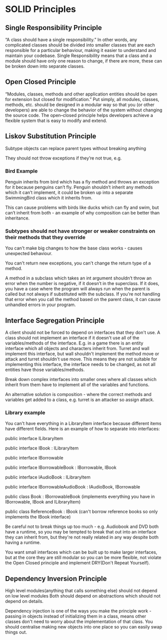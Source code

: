 # SOLID Principles

## Single Responsibility Principle

“A class should have a single responsibility.” In other words, any complicated classes should be divided into smaller classes that are each responsible for a particular behaviour, making it easier to understand and maintain your codebase.
Single Responsibility means that a class and a module should have only one reason to change, if there are more, these can be broken down into separate classes.

## Open Closed Principle

“Modules, classes, methods and other application entities should be open for extension but closed for modification.” Put simply, all modules, classes, methods, etc. should be designed in a modular way so that you (or other developers) are able to change the behavior of the system without changing the source code.
The open–closed principle helps developers achieve a flexible system that is easy to modify and extend. 

## Liskov Substitution Principle

Subtype objects can replace parent types without breaking anything

They should not throw exceptions if they’re not true, e.g.

### Bird Example

Penguin inherits from bird which has a fly method and throws an exception for it because penguins can’t fly.
Penguin shouldn’t inherit any methods which it can’t implement, it could be broken up into a separate SwimmingBird class which it inherits from.

This can cause problems with birds like ducks which can fly and swim, but can’t inherit from both - an example of why composition can be better than inheritance.



### Subtypes should not have stronger or weaker constraints on their methods that they override

You can't make big changes to how the base class works - causes unexpected behaviour. 

You can't return new exceptions, you can't change the return type of a method.

A method in a subclass which takes an int argument shouldn’t throw an error when the number is negative, if it doesn’t in the superclass. 
If it does, you have a case where the program will always run when the parent is called but not always if substituted with the subclass. If you're not handling that error when you call the method based on the parent class, it can cause unhandled errors in your program. 

## Interface Segregation Principle

A client should not be forced to depend on interfaces that they don't use.
A class should not implement an interface if it doesn't use all of the variables/methods of the interface.
E.g. in a game there is an entity interface which all objects and characters inherit from. Turret and wall implement this interface, but wall shouldn't implement the method move or attack and turret shouldn't use move. This means they are not suitable for implementing this interface, the interface needs to be changed, as not all entities have those variables/methods. 

Break down complex interfaces into smaller ones where all classes which inherit from them have to implement all of the variables and functions.

An alternative solution is composition - where the correct methods and variables get added to a class, e.g. turret is an attacker so assign attack.

### Library example

You can't have everything in a LibraryItem interface because different items have different fields. Here is an example of how to separate into interfaces:

public interface ILibraryItem

public interface IBook : ILibraryItem

public interface IBorrowable

public interface IBorrowableBook : IBorrowable, IBook

public interface IAudioBook : ILibraryItem

public interface IBorrowableAudioBook : IAudioBook, IBorrowable


public class Book : IBorrowableBook (implements everything you have in IBorrowable, IBook and ILibraryItem)

public class ReferenceBook : IBook (can't borrow reference books so only implements the IBook interface)


Be careful not to break things up too much - e.g. Audiobook and DVD both have a runtime, so you may be tempted to break that out into an interface they can inherit from, but they're not really related in any way despite both having a runtime.

You want small interfaces which can be built up to make larger interfaces, but at the core they are still modular so you can be more flexible, not violate the Open Closed principle and implement DRY(Don't Repeat Yourself).


## Dependency Inversion Principle

High level modules(anything that calls something else) should not depend on low level modules
Both should depend on abstractions which should not depend on details.

Dependency injection is one of the ways you make the principle work - passing in objects instead of initializing them in a class, means other classes don't need to worry about the implementation of that class.
You should centralise making new objects into one place so you can easily swap things out.
